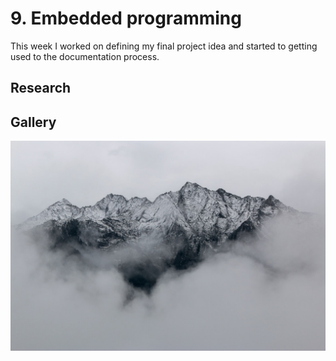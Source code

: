 # 9. Embedded programming

This week I worked on defining my final project idea and started to getting used to the documentation process.

## Research

## Gallery

![](../images/sample-photo.jpg)

